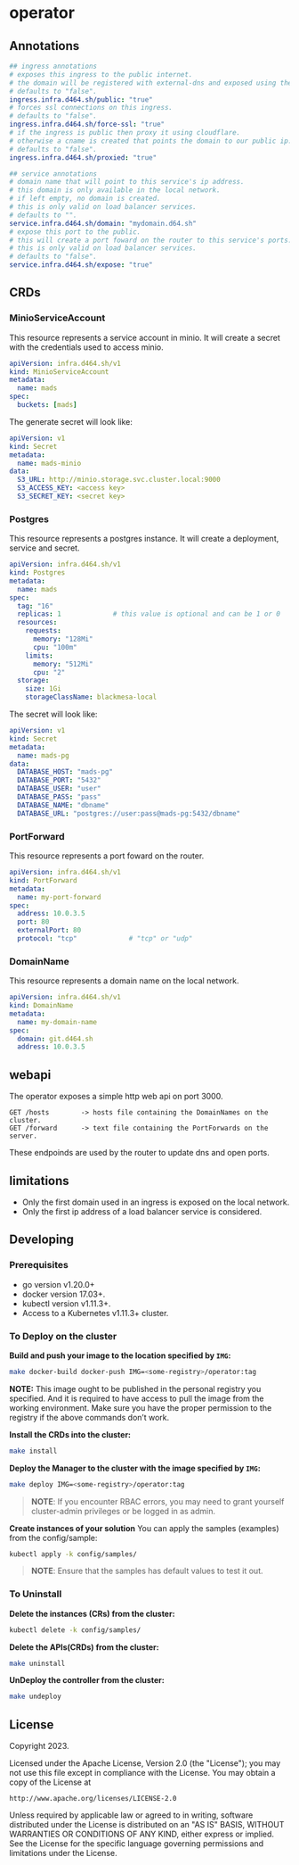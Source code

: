 # operator

## Annotations

```yaml
## ingress annotations
# exposes this ingress to the public internet.
# the domain will be registered with external-dns and exposed using the external ingress class.
# defaults to "false".
ingress.infra.d464.sh/public: "true"
# forces ssl connections on this ingress.
# defaults to "false".
ingress.infra.d464.sh/force-ssl: "true"
# if the ingress is public then proxy it using cloudflare.
# otherwise a cname is created that points the domain to our public ip.
# defaults to "false".
ingress.infra.d464.sh/proxied: "true"

## service annotations
# domain name that will point to this service's ip address.
# this domain is only available in the local network.
# if left empty, no domain is created.
# this is only valid on load balancer services.
# defaults to "".
service.infra.d464.sh/domain: "mydomain.d64.sh"
# expose this port to the public.
# this will create a port foward on the router to this service's ports.
# this is only valid on load balancer services.
# defaults to "false".
service.infra.d464.sh/expose: "true"
```

## CRDs

### MinioServiceAccount

This resource represents a service account in minio.
It will create a secret with the credentials used to access minio.

```yaml
apiVersion: infra.d464.sh/v1
kind: MinioServiceAccount
metadata:
  name: mads
spec:
  buckets: [mads]
```

The generate secret will look like:
```yaml
apiVersion: v1
kind: Secret
metadata:
  name: mads-minio
data:
  S3_URL: http://minio.storage.svc.cluster.local:9000
  S3_ACCESS_KEY: <access key>
  S3_SECRET_KEY: <secret key>
```

### Postgres

This resource represents a postgres instance.
It will create a deployment, service and secret.

```yaml
apiVersion: infra.d464.sh/v1
kind: Postgres
metadata:
  name: mads
spec:
  tag: "16"
  replicas: 1             # this value is optional and can be 1 or 0
  resources:
    requests:
      memory: "128Mi"
      cpu: "100m"
    limits:
      memory: "512Mi"
      cpu: "2"
  storage:
    size: 1Gi
    storageClassName: blackmesa-local
```

The secret will look like:
```yaml
apiVersion: v1
kind: Secret
metadata:
  name: mads-pg
data:
  DATABASE_HOST: "mads-pg"
  DATABASE_PORT: "5432"
  DATABASE_USER: "user"
  DATABASE_PASS: "pass"
  DATABASE_NAME: "dbname"
  DATABASE_URL: "postgres://user:pass@mads-pg:5432/dbname"
```

### PortForward

This resource represents a port foward on the router.

```yaml
apiVersion: infra.d464.sh/v1
kind: PortForward
metadata:
  name: my-port-forward
spec:
  address: 10.0.3.5
  port: 80
  externalPort: 80
  protocol: "tcp"             # "tcp" or "udp"
```

### DomainName

This resource represents a domain name on the local network.

```yaml
apiVersion: infra.d464.sh/v1
kind: DomainName
metadata:
  name: my-domain-name
spec:
  domain: git.d464.sh
  address: 10.0.3.5
```

## webapi

The operator exposes a simple http web api on port 3000.
```
GET /hosts        -> hosts file containing the DomainNames on the cluster.
GET /forward      -> text file containing the PortForwards on the server.
```
These endpoinds are used by the router to update dns and open ports.

## limitations

+ Only the first domain used in an ingress is exposed on the local network.
+ Only the first ip address of a load balancer service is considered.

## Developing

### Prerequisites
- go version v1.20.0+
- docker version 17.03+.
- kubectl version v1.11.3+.
- Access to a Kubernetes v1.11.3+ cluster.

### To Deploy on the cluster
**Build and push your image to the location specified by `IMG`:**

```sh
make docker-build docker-push IMG=<some-registry>/operator:tag
```

**NOTE:** This image ought to be published in the personal registry you specified. 
And it is required to have access to pull the image from the working environment. 
Make sure you have the proper permission to the registry if the above commands don’t work.

**Install the CRDs into the cluster:**

```sh
make install
```

**Deploy the Manager to the cluster with the image specified by `IMG`:**

```sh
make deploy IMG=<some-registry>/operator:tag
```

> **NOTE**: If you encounter RBAC errors, you may need to grant yourself cluster-admin 
privileges or be logged in as admin.

**Create instances of your solution**
You can apply the samples (examples) from the config/sample:

```sh
kubectl apply -k config/samples/
```

>**NOTE**: Ensure that the samples has default values to test it out.

### To Uninstall
**Delete the instances (CRs) from the cluster:**

```sh
kubectl delete -k config/samples/
```

**Delete the APIs(CRDs) from the cluster:**

```sh
make uninstall
```

**UnDeploy the controller from the cluster:**

```sh
make undeploy
```

## License

Copyright 2023.

Licensed under the Apache License, Version 2.0 (the "License");
you may not use this file except in compliance with the License.
You may obtain a copy of the License at

    http://www.apache.org/licenses/LICENSE-2.0

Unless required by applicable law or agreed to in writing, software
distributed under the License is distributed on an "AS IS" BASIS,
WITHOUT WARRANTIES OR CONDITIONS OF ANY KIND, either express or implied.
See the License for the specific language governing permissions and
limitations under the License.

